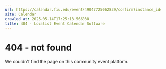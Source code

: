 ```yaml
---
url: https://calendar.fiu.edu/event/49047725062839/confirm?instance_id=49047725063864&return=https%3A%2F%2Fcalendar.fiu.edu%2F
site: Calendar
crawled_at: 2025-05-14T17:25:13.566038
title: 404 - Localist Event Calendar Software
---
```


# 404 - not found
We couldn't find the page on this community event platform.
